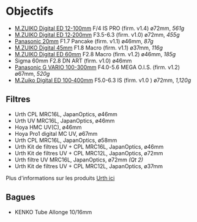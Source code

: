 # Objectifs

- [M.ZUIKO Digital ED 12-100mm] F/4 IS PRO (firm. v1.4) ø72mm, _561g_
- [M.ZUIKO Digital ED 12‑200mm] F3.5-6.3 (firm. v1.0) ø72mm, _455g_
- [Panasonic 20mm] F1.7 Pancake (firm. v1.1) ø46mm, _87g_
- [M.ZUIKO Digital 45mm] F1.8 Macro (firm. v1.1) ø37mm, _116g_
- [M.ZUIKO Digital ED 60mm] F2.8 Macro (firm. v1.2) ø46mm, _185g_
- Sigma 60mm F2.8 DN ART (firm. v1.0) ø46mm
- [Panasonic G VARIO 100-300mm] F4.0-5.6 MEGA O.I.S. (firm. v1.2) ø67mm, _520g_
- [M.Zuiko Digital ED 100‑400mm] F5.0-6.3 IS (firm. v1.0  ) ø72mm, _1,120g_

[M.ZUIKO Digital ED 60mm]: https://www.olympus.fr/site/fr/c/lenses/om_d_pen_lenses/m_zuiko/m_zuiko_digital_ed_60mm_1_2_8/m_zuiko_digital_ed_60mm_1_2_8_specifications.html
[M.ZUIKO Digital 45mm]: https://www.olympus.fr/site/fr/c/lenses/om_d_pen_lenses/m_zuiko/m_zuiko_digital_45mm_118/m_zuiko_digital_45mm_118_specifications.html
[Panasonic G VARIO 100-300mm]: https://www.panasonic.com/fr/consumer/appareils-photo-et-camescopes/objectifs/objectifs-lumix/h-fsa100300.html
[M.ZUIKO Digital ED 12-100mm]: https://www.olympus.fr/site/fr/c/lenses/om_d_pen_lenses/m_zuiko_pro/m_zuiko_digital_ed_12_100mm_1_4_0_is_pro/m_zuiko_digital_ed_12_100mm_1_4_0_is_pro_specifications.html
[M.ZUIKO Digital ED 12‑200mm]: https://www.olympus.fr/site/fr/c/lenses/om_d_pen_lenses/m_zuiko/m_zuiko_digital_12_200mm_f3563/index.html
[M.Zuiko Digital ED 100‑400mm]: https://www.olympus.fr/site/fr/c/lenses/om_d_pen_lenses/m_zuiko/m_zuiko_digital_ed_100_400mm_f5_0_6_3_is/index.html
[Panasonic 20mm]: https://www.panasonic.com/fr/consumer/appareils-photo-et-camescopes/objectifs/objectifs-lumix/h-h020a.html

## Filtres

- Urth CPL MRC16L, JapanOptics, ø46mm
- Urth UV MRC16L, JapanOptics, ø46mm
- Hoya HMC UV(C), ø46mm
- Hoya Pro1 digital MC UV, ø67mm
- Urth CPL MRC16L, JapanOptics, ø58mm
- Urth Kit de filtres UV + CPL MRC16L, JapanOptics, ø46mm
- Urth Kit de filtres UV + CPL MRC12L, JapanOptics, ø72mm
- Urth filtre UV MRC16L, JapanOptics, ø72mm _(Qt 2)_
- Urth Kit de filtres UV + CPL MRC12L, JapanOptics, ø37mm

Plus d'informations sur les produits [Urth ici](https://urth.co/)

## Bagues

- KENKO Tube Allonge 10/16mm
